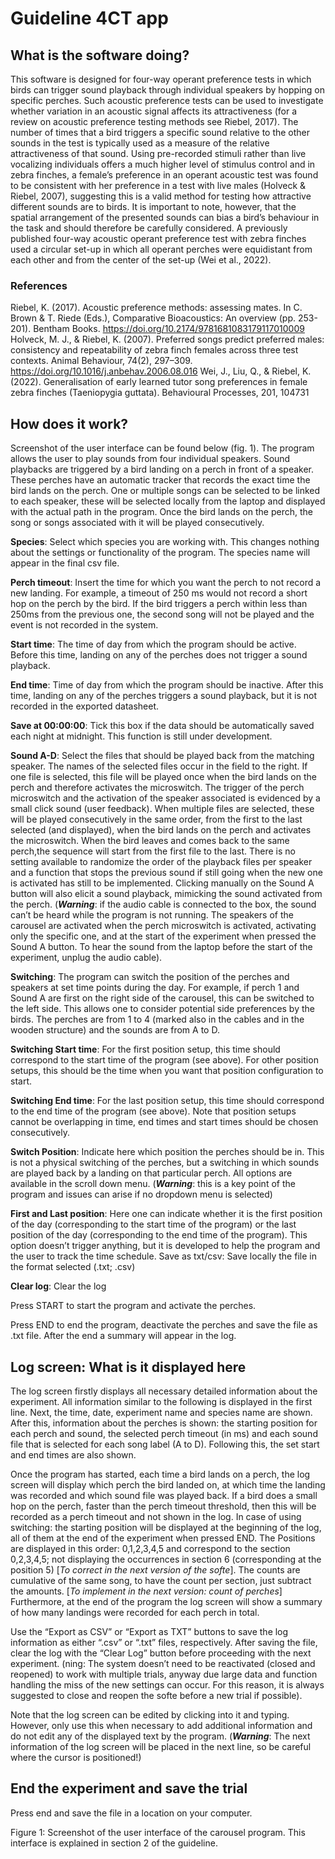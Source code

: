 # Guideline 4CT app

## What is the software doing?

This software is designed for four-way operant preference tests in which birds can trigger sound playback through individual speakers by hopping on specific perches. Such acoustic preference tests can be used to investigate whether variation in an acoustic signal affects its attractiveness (for a review on acoustic preference testing methods see Riebel, 2017). The number of times that a bird triggers a specific sound relative to the other sounds in the test is typically used as a measure of the relative attractiveness of that sound. Using pre-recorded stimuli rather than live vocalizing individuals offers a much higher level of stimulus control and in zebra finches, a female’s preference in an operant acoustic test was found to be consistent with her preference in a test with live males (Holveck & Riebel, 2007), suggesting this is a valid method for testing how attractive different sounds are to birds. It is important to note, however, that the spatial arrangement of the presented sounds can bias a bird’s behaviour in the task and should therefore be carefully considered. A previously published four-way acoustic operant preference test with zebra finches used a circular set-up in which all operant perches were equidistant from each other and from the center of the set-up (Wei et al., 2022). 

### References
Riebel, K. (2017). Acoustic preference methods: assessing mates. In C. Brown & T. Riede (Eds.), Comparative Bioacoustics: An overview (pp. 253-201). Bentham Books. https://doi.org/10.2174/9781681083179117010009
Holveck, M. J., & Riebel, K. (2007). Preferred songs predict preferred males: consistency and repeatability of zebra finch females across three test contexts. Animal Behaviour, 74(2), 297–309. https://doi.org/10.1016/j.anbehav.2006.08.016
Wei, J., Liu, Q., & Riebel, K. (2022). Generalisation of early learned tutor song preferences in female zebra finches (Taeniopygia guttata). Behavioural Processes, 201, 104731

## How does it work?
Screenshot of the user interface can be found below (fig. 1). 
The program allows the user to play sounds from four individual speakers. Sound playbacks are triggered by a bird landing on a perch in front of a speaker. These perches have an automatic tracker that records the exact time the bird lands on the perch. One or multiple songs can be selected to be linked to each speaker, these will be selected locally from the laptop and displayed with the actual path in the program. Once the bird lands on the perch, the song or songs associated with it will be played consecutively.

**Species**: Select which species you are working with. This changes nothing about the settings or functionality of the program. The species name will appear in the final csv file. 

**Perch timeout**: Insert the time for which you want the perch to not record a new landing. For example, a timeout of 250 ms would not record a short hop on the perch by the bird. If the bird triggers a perch within less than 250ms from the previous one, the second song will not be played and the event is not recorded in the system. 

**Start time**: The time of day from which the program should be active. Before this time, landing on any of the perches does not trigger a sound playback. 

**End time**: Time of day from which the program should be inactive. After this time, landing on any of the perches triggers a sound playback, but it is not recorded in the exported datasheet.

**Save at 00:00:00**: Tick this box if the data should be automatically saved each night at midnight. This function is still under development.

**Sound A-D**: Select the files that should be played back from the matching speaker. The names of the selected files occur in the field to the right. If one file is selected, this file will be played once when the bird lands on the perch and therefore activates the microswitch. The trigger of the perch microswitch and the activation of the speaker associated is evidenced by a small click sound (user feedback).
When multiple files are selected, these will be played consecutively in the same order, from the first to the last selected (and displayed), when the bird lands on the perch and activates the microswitch. When the bird leaves and comes back to the same perch,the sequence will start from the first file to the last. There is no setting available to randomize the order of the playback files per speaker and a function that stops the previous sound if still going when the new one is activated has still to be implemented.
Clicking manually on the  Sound A button will also elicit a sound playback, mimicking the sound activated from the perch.
(***Warning***: if the audio cable is connected to the box, the sound can’t be heard while the program is not running. The speakers of the carousel are activated when the perch microswitch is activated, activating only the specific one, and at the start of the experiment when pressed the Sound A button. To hear the sound from the laptop before the start of the experiment, unplug the audio cable).

**Switching**: The program can switch the position of the perches and speakers at set time points during the day. For example, if perch 1 and Sound A are first on the right side of the carousel, this can be switched to the left side. This allows one to consider potential side preferences by the birds. The perches are from 1 to 4 (marked also in the cables and in the wooden structure) and the sounds are from A to D.

**Switching Start time**: For the first position setup, this time should correspond to the start time of the program (see above). For other position setups, this should be the time when you want that position configuration to start. 

**Switching End time**: For the last position setup, this time should correspond to the end time of the program (see above). Note that position setups cannot be overlapping in time, end times and start times should be chosen consecutively.

**Switch Position**: Indicate here which position the perches should be in. This is not a physical switching of the perches, but a switching in which sounds are played back by a landing on that particular perch. All options are available in the scroll down menu. (***Warning***: this is a key point of the program and issues can arise if no dropdown menu is selected)

**First and Last position**: Here one can indicate whether it is the first position of the day (corresponding to the start time of the program) or the last position of the day (corresponding to the end time of the program). This option doesn’t trigger anything, but it is developed to help the program and the user to track the time schedule.
Save as txt/csv: Save locally the file in the format selected (.txt; .csv)

**Clear log**: Clear the log

Press START to start the program and activate the perches.

Press END to end the program, deactivate the perches and save the file as .txt file. After the end a summary will appear in the log.

## Log screen: What is it displayed here
The log screen firstly displays all necessary detailed information about the experiment. All information similar to the following is displayed in the first line. Next, the time, date, experiment name and species name are shown. After this, information about the perches is shown: the starting position for each perch and sound, the selected perch timeout (in ms) and each sound file that is selected for each song label (A to D). Following this, the set start and end times are also shown.

Once the program has started, each time a bird lands on a perch, the log screen will display which perch the bird landed on, at which time the landing was recorded and which sound file was played back. If a bird does a small hop on the perch, faster than the perch timeout threshold, then this will be recorded as a perch timeout and not shown in the log. In case of using switching: the starting position will be displayed at the beginning of the log, all of them at the end of the experiment when pressed END. The Positions are displayed in this order: 0,1,2,3,4,5 and correspond to the section 0,2,3,4,5; not displaying the occurrences in section 6 (corresponding at the position 5) [*To correct in the next version of the softe*]. The counts are cumulative of the same song, to have the count per section, just subtract the amounts. [*To implement in the next version: count of perches*]
Furthermore, at the end of the program the log screen will show a summary of how many landings were recorded for each perch in total. 

Use the “Export as CSV” or “Export as TXT” buttons to save the log information as either “.csv” or “.txt” files, respectively. After saving the file, clear the log with the “Clear Log” button before proceeding with the next experiment. (ning: The system doesn’t need to be reactivated (closed and reopened) to work with multiple trials, anyway due large data and function handling the miss of the new settings can occur. For this reason, it is always suggested to close and reopen the softe before a new trial if possible).

Note that the log screen can be edited by clicking into it and typing. However, only use this when necessary to add additional information and do not edit any of the displayed text by the program. (***Warning***: The next information of the log screen will be placed in the next line, so be careful where the cursor is positioned!)

## End the experiment and save the trial

Press end and save the file in a location on your computer.








Figure 1: Screenshot of the user interface of the carousel program. This interface is explained in section 2 of the guideline.
